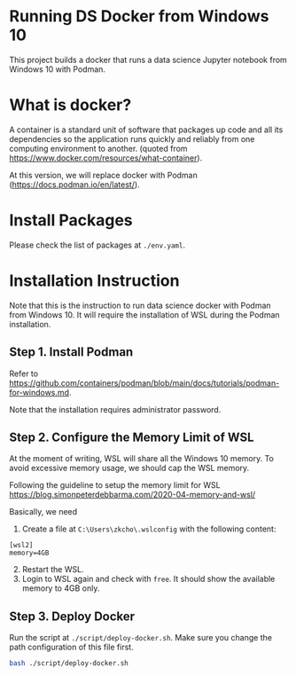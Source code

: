 # Running DS Docker from Windows 10
This project builds a docker that runs a data science Jupyter notebook from Windows 10 with Podman.

# What is docker?
A container is a standard unit of software that packages up code and all its dependencies so the application runs quickly and reliably from one computing environment to another. (quoted from https://www.docker.com/resources/what-container).

At this version, we will replace docker with Podman (https://docs.podman.io/en/latest/).

# Install Packages
Please check the list of packages at `./env.yaml`.

# Installation Instruction
Note that this is the instruction to run data science docker with Podman from Windows 10.
It will require the installation of WSL during the Podman installation.

## Step 1. Install Podman
Refer to https://github.com/containers/podman/blob/main/docs/tutorials/podman-for-windows.md. 

Note that the installation requires administrator password.

## Step 2. Configure the Memory Limit of WSL
At the moment of writing, WSL will share all the Windows 10 memory. To avoid excessive memory usage, we should cap the WSL memory.

Following the guideline to setup the memory limit for WSL https://blog.simonpeterdebbarma.com/2020-04-memory-and-wsl/

Basically, we need
1. Create  a file at `C:\Users\zkcho\.wslconfig` with the following content:
```
[wsl2]
memory=4GB
```
2. Restart the WSL.
3. Login to WSL again and check with `free`. It should show the available memory to 4GB only.


## Step 3. Deploy Docker
 
Run the script at `./script/deploy-docker.sh`. Make sure you change the path configuration of this file first.
```bash
bash ./script/deploy-docker.sh
```
 


 